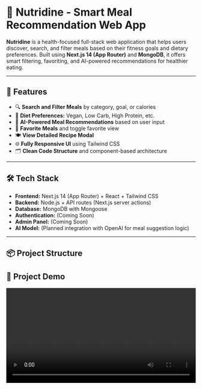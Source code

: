 # 🥗 Nutridine - Smart Meal Recommendation Web App

**Nutridine** is a health-focused full-stack web application that helps users discover, search, and filter meals based on their fitness goals and dietary preferences. Built using **Next.js 14 (App Router)** and **MongoDB**, it offers smart filtering, favoriting, and AI-powered recommendations for healthier eating.

---

## 🚀 Features

- 🔍 **Search and Filter Meals** by category, goal, or calories
- 🌱 **Diet Preferences:** Vegan, Low Carb, High Protein, etc.
- 🧠 **AI-Powered Meal Recommendations** based on user input
- 💚 **Favorite Meals** and toggle favorite view
- 🍽️ **View Detailed Recipe Modal**
- 🌐 **Fully Responsive UI** using Tailwind CSS
- 🗂️ **Clean Code Structure** and component-based architecture

---

## 🛠️ Tech Stack

- **Frontend:** Next.js 14 (App Router) + React + Tailwind CSS
- **Backend:** Node.js + API routes (Next.js server actions)
- **Database:** MongoDB with Mongoose
- **Authentication:** (Coming Soon)
- **Admin Panel:** (Coming Soon)
- **AI Model:** (Planned integration with OpenAI for meal suggestion logic)

---

## 📦 Project Structure
## 🎥 Project Demo

<video src="public/DemoVideo.mp4" controls width="100%">
  Your browser does not support the video tag.
</video>

